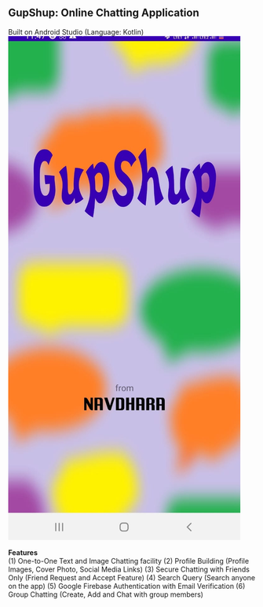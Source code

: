 ## GupShup: Online Chatting Application
Built on Android Studio (Language: Kotlin)
![](opening_screen.jpeg)

**Features**<br />
(1) One-to-One Text and Image Chatting facility
(2) Profile Building (Profile Images, Cover Photo, Social Media Links)
(3) Secure Chatting with Friends Only (Friend Request and Accept Feature)
(4) Search Query (Search anyone on the app)
(5) Google Firebase Authentication with Email Verification
(6) Group Chatting (Create, Add and Chat with group members)
